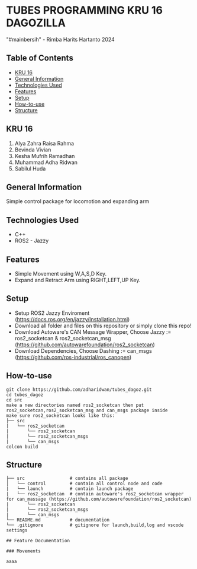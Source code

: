 # TUBES PROGRAMMING KRU 16 DAGOZILLA

"#mainbersih" - Rimba Harits Hartanto 2024

## Table of Contents

- [KRU 16](#kru-16)
- [General Information](#general-information)
- [Technologies Used](#technologies-used)
- [Features](#features)
- [Setup](#setup)
- [How-to-use](#how-to-use)
- [Structure](#structure)

## KRU 16

1. Alya Zahra Raisa Rahma
2. Bevinda Vivian
3. Kesha Mufrih Ramadhan
4. Muhammad Adha Ridwan
5. Sabilul Huda 

## General Information

Simple control package for locomotion and expanding arm 

## Technologies Used

- C++
- ROS2 - Jazzy

## Features

- Simple Movement using  W,A,S,D Key.
- Expand and Retract Arm using RIGHT,LEFT,UP Key.

## Setup

- Setup ROS2 Jazzy Enviroment (https://docs.ros.org/en/jazzy/Installation.html)
- Download all folder and files on this repository or simply clone this repo!
- Download Autoware's CAN Message Wrapper, Choose Jazzy := ros2_socketcan & ros2_socketcan_msg (https://github.com/autowarefoundation/ros2_socketcan)
- Download Dependencies, Choose Dashing := can_msgs (https://github.com/ros-industrial/ros_canopen)

## How-to-use

    git clone https://github.com/adharidwan/tubes_dagoz.git
    cd tubes_dagoz
    cd src
    make a new directories named ros2_socketcan then put ros2_socketcan,ros2_socketcan_msg and can_msgs package inside
    make sure ros2_socketcan looks like this:
    ├── src              
    |   └── ros2_socketcan  
    |       └── ros2_socketcan
    |       └── ros2_socketcan_msgs
    |       └── can_msgs
    colcon build

## Structure

```
├── src                 # contains all package
│   └── control         # contain all control node and code    
|   └── launch          # contain launch package 
|   └── ros2_socketcan  # contain autoware's ros2_socketcan wrapper for can_massage (https://github.com/autowarefoundation/ros2_socketcan)
|       └── ros2_socketcan
|       └── ros2_socketcan_msgs
|       └── can_msgs
└── README.md           # documentation
└── .gitignore          # gitignore for launch,build,log and vscode settings

## Feature Documentation

### Movements

aaaa

